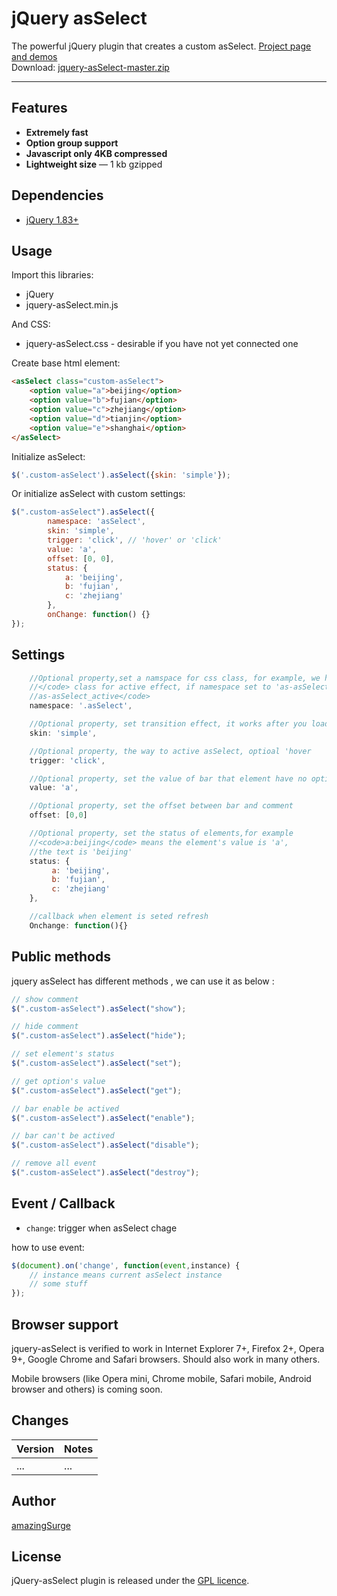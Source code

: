 # jQuery asSelect

The powerful jQuery plugin that creates a custom asSelect. <a href="http://amazingsurge.github.io/jquery-asSelect/">Project page and demos</a><br />
Download: <a href="https://github.com/amazingSurge/jquery-asSelect/archive/master.zip">jquery-asSelect-master.zip</a>

***

## Features

* **Extremely fast**
* **Option group support**
* **Javascript only 4KB compressed**
* **Lightweight size** — 1 kb gzipped

## Dependencies
* <a href="http://jquery.com/" target="_blank">jQuery 1.83+</a>

## Usage

Import this libraries:
* jQuery
* jquery-asSelect.min.js

And CSS:
* jquery-asSelect.css - desirable if you have not yet connected one


Create base html element:
```html
<asSelect class="custom-asSelect">
    <option value="a">beijing</option>
    <option value="b">fujian</option>
    <option value="c">zhejiang</option>
    <option value="d">tianjin</option>
    <option value="e">shanghai</option>
</asSelect>
```

Initialize asSelect:
```javascript
$('.custom-asSelect').asSelect({skin: 'simple'});
```

Or initialize asSelect with custom settings:
```javascript
$(".custom-asSelect").asSelect({
        namespace: 'asSelect',
        skin: 'simple',
        trigger: 'click', // 'hover' or 'click'
        value: 'a',
        offset: [0, 0],
        status: {
            a: 'beijing',
            b: 'fujian',
            c: 'zhejiang'
        },
        onChange: function() {}
});
```



## Settings

```javascript
    //Optional property,set a namspace for css class, for example, we have <code>.asSelect_active
    //</code> class for active effect, if namespace set to 'as-asSelect', then it will be <code>.
    //as-asSelect_active</code>
    namespace: '.asSelect',

    //Optional property, set transition effect, it works after you load specified skin file
    skin: 'simple',

    //Optional property, the way to active asSelect, optioal 'hover
    trigger: 'click',

    //Optional property, set the value of bar that element have no option when asSelect initilized
    value: 'a',

    //Optional property, set the offset between bar and comment
    offset: [0,0]

    //Optional property, set the status of elements,for example 
    //<code>a:beijing</code> means the element's value is 'a',
    //the text is 'beijing'
    status: {
         a: 'beijing',
         b: 'fujian',
         c: 'zhejiang'
    },

    //callback when element is seted refresh
    Onchange: function(){}
```

## Public methods

jquery asSelect has different methods , we can use it as below :
```javascript
// show comment
$(".custom-asSelect").asSelect("show");

// hide comment
$(".custom-asSelect").asSelect("hide");

// set element's status
$(".custom-asSelect").asSelect("set");

// get option's value
$(".custom-asSelect").asSelect("get");

// bar enable be actived
$(".custom-asSelect").asSelect("enable");

// bar can't be actived 
$(".custom-asSelect").asSelect("disable");

// remove all event
$(".custom-asSelect").asSelect("destroy");
```

## Event / Callback

* <code>change</code>: trigger when asSelect chage

how to use event:
```javascript
$(document).on('change', function(event,instance) {
    // instance means current asSelect instance 
    // some stuff
});
```

## Browser support
jquery-asSelect is verified to work in Internet Explorer 7+, Firefox 2+, Opera 9+, Google Chrome and Safari browsers. Should also work in many others.

Mobile browsers (like Opera mini, Chrome mobile, Safari mobile, Android browser and others) is coming soon.

## Changes

| Version | Notes                                                            |
|---------|------------------------------------------------------------------|
|     ... | ...                                                              |

## Author
[amazingSurge](http://amazingSurge.com)

## License
jQuery-asSelect plugin is released under the <a href="https://github.com/amazingSurge/jquery-asSelect/blob/master/LICENCE.GPL" target="_blank">GPL licence</a>.


